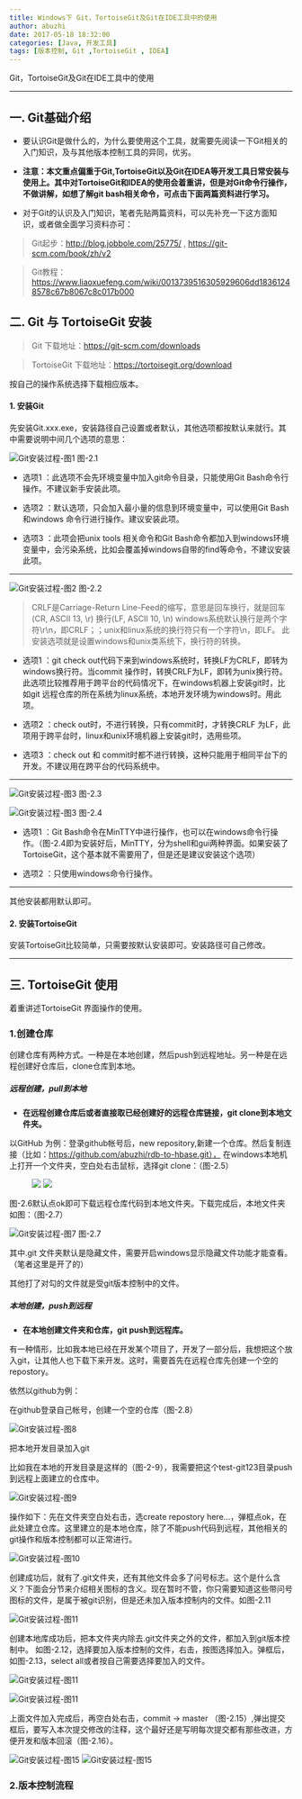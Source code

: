 ```yaml
---
title: Windows下 Git，TortoiseGit及Git在IDE工具中的使用
author: abuzhi
date: 2017-05-18 18:32:00
categories: [Java, 开发工具]
tags: [版本控制, Git ,TortoiseGit , IDEA]
---
```


Git，TortoiseGit及Git在IDE工具中的使用

--------------------

## 一. Git基础介绍

* 要认识Git是做什么的，为什么要使用这个工具，就需要先阅读一下Git相关的入门知识，及与其他版本控制工具的异同，优劣。

* **注意：本文重点偏重于Git,TortoiseGit以及Git在IDEA等开发工具日常安装与使用上。其中对TortoiseGit和IDEA的使用会着重讲，但是对Git命令行操作，不做讲解，如想了解git bash相关命令，可点击下面两篇资料进行学习。**

* 对于Git的认识及入门知识，笔者先贴两篇资料，可以先补充一下这方面知识，或者做全面学习资料亦可：

> 	Git起步：<http://blog.jobbole.com/25775/> , <https://git-scm.com/book/zh/v2>

> 	Git教程：<https://www.liaoxuefeng.com/wiki/0013739516305929606dd18361248578c67b8067c8c017b000>




## 二. Git 与 TortoiseGit 安装

> Git 下载地址：<https://git-scm.com/downloads>

> TortoiseGit 下载地址：<https://tortoisegit.org/download> 

按自己的操作系统选择下载相应版本。

#### 1. 安装Git

先安装Git.xxx.exe，安装路径自己设置或者默认，其他选项都按默认来就行。其中需要说明中间几个选项的意思：

![Git安装过程-图1](/images/2017-09-12/git-1.jpg) 图-2.1


* 选项1 ：此选项不会先环境变量中加入git命令目录，只能使用Git Bash命令行操作。不建议新手安装此项。

* 选项2 ：默认选项，只会加入最小量的信息到环境变量中，可以使用Git Bash 和windows 命令行进行操作。建议安装此项。

* 选项3 ：此项会把unix tools 相关命令和Git Bash命令都加入到windows环境变量中，会污染系统，比如会覆盖掉windows自带的find等命令，不建议安装此项。

---

![Git安装过程-图2](/images/2017-09-12/git-2.jpg) 图-2.2

> CRLF是Carriage-Return Line-Feed的缩写，意思是回车换行，就是回车(CR, ASCII 13, \r) 换行(LF, ASCII 10, \n)
windows系统默认换行是两个字符\r\n，即CRLF；；unix和linux系统的换行符只有一个字符\n，即LF。
此安装选项就是设置windows和unix类系统下，换行符的转换。


* 选项1 ：git check out代码下来到windows系统时，转换LF为CRLF，即转为windows换行符。当commit 操作时，转换CRLF为LF，即转为unix换行符。此选项比较推荐用于跨平台的代码情况下，在windows机器上安装git时，比如git 远程仓库的所在系统为linux系统，本地开发环境为windows时。用此项。

* 选项2 ：check out时，不进行转换，只有commit时，才转换CRLF 为LF，此项用于跨平台时，linux和unix环境机器上安装git时，选用些项。

* 选项3 ：check out 和  commit时都不进行转换，这种只能用于相同平台下的开发。不建议用在跨平台的代码系统中。

------

![Git安装过程-图3](/images/2017-09-12/git-3.jpg) 图-2.3 

![Git安装过程-图3](/images/2017-09-12/git-4.jpg) 图-2.4

* 选项1 ：Git Bash命令在MinTTY中进行操作，也可以在windows命令行操作。（图-2.4即为安装好后，MinTTY，分为shell和gui两种界面。如果安装了TortoiseGit，这个基本就不需要用了，但是还是建议安装这个选项）

* 选项2 ：只使用windows命令行操作。

------

其他安装都用默认即可。

#### 2. 安装TortoiseGit

安装TortoiseGit比较简单，只需要按默认安装即可。安装路径可自己修改。


------


## 三. TortoiseGit 使用

着重讲述TortoiseGit 界面操作的使用。

### 1.创建仓库

创建仓库有两种方式。一种是在本地创建，然后push到远程地址。另一种是在远程创建好仓库后，clone仓库到本地。

##### 远程创建，pull到本地

* **在远程创建仓库后或者直接取已经创建好的远程仓库链接，git    clone到本地文件夹。**

以GitHub 为例：登录github帐号后，new repository,新建一个仓库。然后复制连接（比如：https://github.com/abuzhi/rdb-to-hbase.git），
在windows本地机上打开一个文件夹，空白处右击鼠标，选择git clone：（图-2.5）

<figure class="half">
    <img src="/images/2017-09-12/git-5.jpg">
    <img src="/images/2017-09-12/git-6.jpg">
</figure>

图-2.6默认点ok即可下载远程仓库代码到本地文件夹。下载完成后，本地文件夹如图：（图-2.7）

![Git安装过程-图7](/images/2017-09-12/git-7.jpg) 图-2.7

其中.git 文件夹默认是隐藏文件，需要开启windows显示隐藏文件功能才能查看。（笔者这里是开了的）

其他打了对勾的文件就是受git版本控制中的文件。

##### 本地创建，push到远程

* **在本地创建文件夹和仓库，git  push到远程库。**

有一种情形，比如我本地已经在开发某个项目了，开发了一部分后，我想把这个放入git，让其他人也下载下来开发。这时，需要首先在远程仓库先创建一个空的repostory。

依然以github为例：


在github登录自己帐号，创建一个空的仓库（图-2.8）

![Git安装过程-图8](/images/2017-09-12/git-8.jpg)


把本地开发目录加入git


比如我在本地的开发目录是这样的（图-2-9），我需要把这个test-git123目录push到远程上面建立的仓库中。

![Git安装过程-图9](/images/2017-09-12/git-9.jpg)

操作如下：先在文件夹空白处右击，选create repostory here...，弹框点ok，在此处建立仓库。这里建立的是本地仓库，除了不能push代码到远程，其他相关的git操作和版本控制都可以正常进行。

![Git安装过程-图10](/images/2017-09-12/git-10.jpg)

创建成功后，就有了.git文件夹，还有其他文件会多了问号标志。这个是什么含义？下面会分节来介绍相关图标的含义。现在暂时不管，你只需要知道这些带问号图标的文件，是属于被git识别，但是还未加入版本控制内的文件。如图-2.11

![Git安装过程-图11](/images/2017-09-12/git-11.jpg)

创建本地库成功后，把本文件夹内除去.git文件夹之外的文件，都加入到git版本控制中。
如图-2.12，选择要加入版本控制的文件，右击，按图选择加入。弹框后，如图-2.13，select all或者按自己需要选择要加入的文件。

![Git安装过程-图11](/images/2017-09-12/git-12.jpg)

![Git安装过程-图11](/images/2017-09-12/git-13.jpg)

上面文件加入完成后，再空白处右击，commit -> master （图-2.15）,弹出提交框后，要写入本次提交修改的注释，这个最好还是写明每次提交都有那些改进，方便开发和版本回滚（图-2.16）。

![Git安装过程-图15](/images/2017-09-12/git-15.jpg)
![Git安装过程-图15](/images/2017-09-12/git-16.jpg)


### 2.版本控制流程

